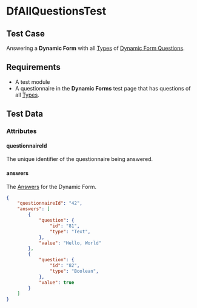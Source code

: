 # DfAllQuestionsTest <Badge text="test" vertical="middle" />

## Test Case
Answering a **Dynamic Form** with all [Types](../model/df-question-type) of [Dynamic Form Questions](../model/df-question).

## Requirements
* A test module
* A questionnaire in the **Dynamic Forms** test page that has questions of all [Types](../model/df-question-type).

## Test Data
### Attributes

#### questionnaireId <Badge text="string" vertical="middle" />
The unique identifier of the questionnaire being answered.

#### answers <Badge text="array" vertical="middle" />
The [Answers](../model/df-answer) for the Dynamic Form.

``` json
{
    "questionnaireId": "42",
    "answers": [
        {
            "question": {
                "id": "81",
                "type": "Text",
            },
            "value": "Hello, World"
        },
        {
            "question": {
                "id": "82",
                "type": "Boolean",
            },
            "value": true
        }
    ]
}
```

